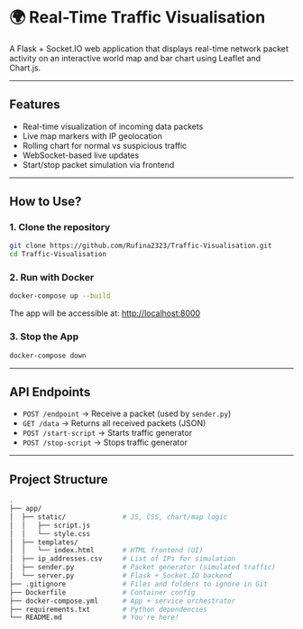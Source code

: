 # 🌍 Real-Time Traffic Visualisation

A Flask + Socket.IO web application that displays real-time network packet activity on an interactive world map and bar chart using Leaflet and Chart.js.

---

## Features

- Real-time visualization of incoming data packets
- Live map markers with IP geolocation
- Rolling chart for normal vs suspicious traffic
- WebSocket-based live updates
- Start/stop packet simulation via frontend

---

## How to Use?

### 1. Clone the repository

```bash
git clone https://github.com/Rufina2323/Traffic-Visualisation.git
cd Traffic-Visualisation
```
### 2. Run with Docker

```bash
docker-compose up --build
```

The app will be accessible at: [http://localhost:8000](http://localhost:8000)

### 3. Stop the App

```bash
docker-compose down
```
---
## API Endpoints

- `POST /endpoint` → Receive a packet (used by `sender.py`)
- `GET /data` → Returns all received packets (JSON)
- `POST /start-script` → Starts traffic generator
- `POST /stop-script` → Stops traffic generator
---
## Project Structure

```bash
.
├── app/
│  ├── static/              # JS, CSS, chart/map logic
│  │   ├── script.js       
│  │   └── style.css        
│  ├── templates/
│  │   └── index.html       # HTML frontend (UI)
│  ├── ip_addresses.csv     # List of IPs for simulation
│  ├── sender.py            # Packet generator (simulated traffic)
│  └── server.py            # Flask + Socket.IO backend
├── .gitignore              # Files and folders to ignore in Git
├── Dockerfile              # Container config
├── docker-compose.yml      # App + service orchestrator
├── requirements.txt        # Python dependencies
└── README.md               # You're here!
```





